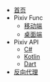- [首页](/)
- Pixiv Func
    - [移动端](pixiv-func/mobile.md)
    - [桌面端](pixiv-func/desktop.md)
- Pixiv API
    - [C#](pixiv-api/csharp.md)
    - [Kotlin](pixiv-api/kotlin.md)
    - [Dart](pixiv-api/dart.md)
- [反向代理](reverse-proxy/reverse-proxy.md)